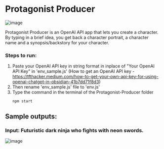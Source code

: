 # Protagonist Producer

![image](https://github.com/SachShetty/Protagonist-Producer/assets/132273464/dba37ad0-6cc1-4c7b-b675-c19f76364c62)


Protagonist Producer is an OpenAI API app that lets you create a character. By typing in a brief idea, you get back a character portrait, a character name and a synopsis/backstory for your character.

### Steps to run:
1. Paste your OpenAI API key in string format in inplace of "Your OpenAI API Key" in 'env_sample.js'
   (How to get an OpenAI API key - https://tfthacker.medium.com/how-to-get-your-own-api-key-for-using-openai-chatgpt-in-obsidian-41b7dd71f8d3)
2. Then rename 'env_sample.js' file to 'env.js'
3. Type the command in the terminal of the Protagonist-Producer folder
	```shell 
	npm start
	```
## Sample outputs:

### Input: Futuristic dark ninja who fights with neon swords.
![image](https://github.com/SachShetty/Protagonist-Producer/assets/132273464/3c42205d-d4af-4e99-a70b-5362101ca56e)
